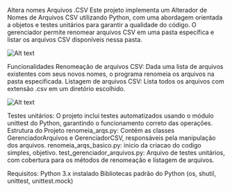 
Altera nomes Arquivos .CSV
Este projeto implementa um Alterador de Nomes de Arquivos CSV utilizando Python, com uma abordagem orientada a objetos e testes unitários para garantir a qualidade do código. 
O gerenciador permite renomear arquivos CSV em uma pasta específica e listar os arquivos CSV disponíveis nessa pasta.

![Alt text](https://res.cloudinary.com/dsiexpoig/image/upload/v1729005627/automacao_bgjngt.jpg)


Funcionalidades
Renomeação de arquivos CSV: Dada uma lista de arquivos existentes com seus novos nomes, o programa renomeia os arquivos na pasta especificada.
Listagem de arquivos CSV: Lista todos os arquivos com extensão .csv em um diretório escolhido.

![Alt text](https://res.cloudinary.com/dsiexpoig/image/upload/v1729005620/automacao1_appcrz.jpg)

Testes unitários: O projeto inclui testes automatizados usando o módulo unittest do Python, garantindo o funcionamento correto das operações.
Estrutura do Projeto
renomeia_arqs.py: Contém as classes GerenciadorArquivos e GerenciadorCSV, responsáveis pela manipulação dos arquivos.
renomeia_arqs_basico.py: inicio da criacao do codigo simples, objetivo.
test_gerenciador_arquivos.py: Arquivo de testes unitários, com cobertura para os métodos de renomeação e listagem de arquivos.

Requisitos:
Python 3.x instalado
Bibliotecas padrão do Python (os, shutil, unittest, unittest.mock)
